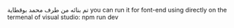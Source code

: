تم بنائه من طرف محمد بوقطاية
you can run it for font-end using directly on the termenal of visual studio:
npm run dev
